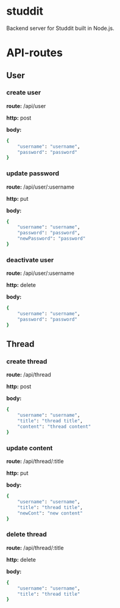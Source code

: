 # studdit
Backend server for Studdit built in Node.js.

# API-routes

## User
### create user
**route:** /api/user

**http:** post

**body:**
```sh
{
    "username": "username",
    "password": "password"
}
```

### update password
**route:** /api/user/:username

**http:** put

**body:**
```sh
{
    "username": "username",
    "password": "password",
    "newPassword": "password"
}
```

### deactivate user
**route:** /api/user/:username

**http:** delete

**body:**
```sh
{
    "username": "username",
    "password": "password"
}
```

## Thread
### create thread
**route:** /api/thread

**http:** post

**body:**
```sh
{
    "username": "username",
    "title": "thread title",
    "content": "thread content"
}
```

### update content
**route:** /api/thread/:title

**http:** put

**body:**
```sh
{
    "username": "username",
    "title": "thread title",
    "newCont": "new content"
}
```

### delete thread
**route:** /api/thread/:title

**http:** delete

**body:**
```sh
{
    "username": "username",
    "title": "thread title"
}
```
